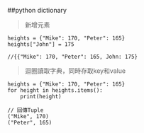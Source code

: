 ##python dictionary
> 新增元素
```
heights = {"Mike": 170, "Peter": 165}
heights["John"] = 175

//{{"Mike": 170, "Peter": 165, John: 175}
```

> 迴圈讀取字典，同時存取key和value
```
heights = {"Mike": 170, "Peter": 165}
for height in heights.items():
    print(height)

// 回傳Tuple
("Mike", 170)
("Peter", 165)

```
